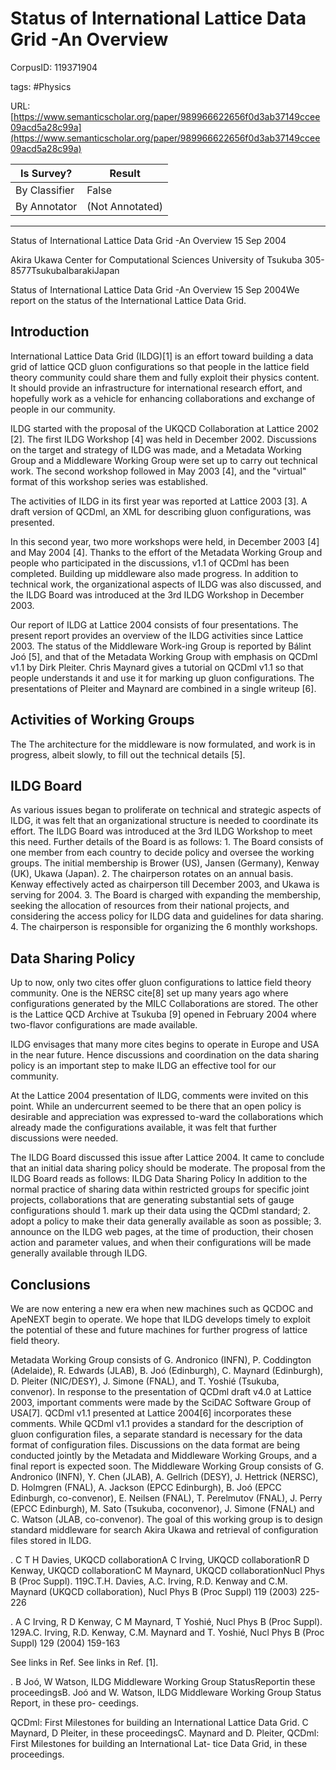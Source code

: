 # Status of International Lattice Data Grid -An Overview

CorpusID: 119371904
 
tags: #Physics

URL: [https://www.semanticscholar.org/paper/989966622656f0d3ab37149ccee09acd5a28c99a](https://www.semanticscholar.org/paper/989966622656f0d3ab37149ccee09acd5a28c99a)
 
| Is Survey?        | Result          |
| ----------------- | --------------- |
| By Classifier     | False |
| By Annotator      | (Not Annotated) |

---

Status of International Lattice Data Grid -An Overview
15 Sep 2004

Akira Ukawa 
Center for Computational Sciences
University of Tsukuba
305-8577TsukubaIbarakiJapan

Status of International Lattice Data Grid -An Overview
15 Sep 2004We report on the status of the International Lattice Data Grid.


## Introduction

International Lattice Data Grid (ILDG)[1] is an effort toward building a data grid of lattice QCD gluon configurations so that people in the lattice field theory community could share them and fully exploit their physics content. It should provide an infrastructure for international research effort, and hopefully work as a vehicle for enhancing collaborations and exchange of people in our community.

ILDG started with the proposal of the UKQCD Collaboration at Lattice 2002 [2]. The first ILDG Workshop [4] was held in December 2002. Discussions on the target and strategy of ILDG was made, and a Metadata Working Group and a Middleware Working Group were set up to carry out technical work. The second workshop followed in May 2003 [4], and the "virtual" format of this workshop series was established.

The activities of ILDG in its first year was reported at Lattice 2003 [3]. A draft version of QCDml, an XML for describing gluon configurations, was presented.

In this second year, two more workshops were held, in December 2003 [4] and May 2004 [4]. Thanks to the effort of the Metadata Working Group and people who participated in the discussions, v1.1 of QCDml has been completed. Building up middleware also made progress. In addition to technical work, the organizational aspects of ILDG was also discussed, and the ILDG Board was introduced at the 3rd ILDG Workshop in December 2003.

Our report of ILDG at Lattice 2004 consists of four presentations. The present report provides an overview of the ILDG activities since Lattice 2003. The status of the Middleware Work-ing Group is reported by Bálint Joó [5], and that of the Metadata Working Group with emphasis on QCDml v1.1 by Dirk Pleiter. Chris Maynard gives a tutorial on QCDml v1.1 so that people understands it and use it for marking up gluon configurations. The presentations of Pleiter and Maynard are combined in a single writeup [6].


## Activities of Working Groups

The The architecture for the middleware is now formulated, and work is in progress, albeit slowly, to fill out the technical details [5].


## ILDG Board

As various issues began to proliferate on technical and strategic aspects of ILDG, it was felt that an organizational structure is needed to coordinate its effort. The ILDG Board was introduced at the 3rd ILDG Workshop to meet this need. Further details of the Board is as follows: 1. The Board consists of one member from each country to decide policy and oversee the working groups. The initial membership is Brower (US), Jansen (Germany), Kenway (UK), Ukawa (Japan). 2. The chairperson rotates on an annual basis. Kenway effectively acted as chairperson till December 2003, and Ukawa is serving for 2004. 3. The Board is charged with expanding the membership, seeking the allocation of resources from their national projects, and considering the access policy for ILDG data and guidelines for data sharing. 4. The chairperson is responsible for organizing the 6 monthly workshops.


## Data Sharing Policy

Up to now, only two cites offer gluon configurations to lattice field theory community. One is the NERSC cite[8] set up many years ago where configurations generated by the MILC Collaborations are stored. The other is the Lattice QCD Archive at Tsukuba [9] opened in February 2004 where two-flavor configurations are made available.

ILDG envisages that many more cites begins to operate in Europe and USA in the near future. Hence discussions and coordination on the data sharing policy is an important step to make ILDG an effective tool for our community.

At the Lattice 2004 presentation of ILDG, comments were invited on this point. While an undercurrent seemed to be there that an open policy is desirable and appreciation was expressed to-ward the collaborations which already made the configurations available, it was felt that further discussions were needed.

The ILDG Board discussed this issue after Lattice 2004. It came to conclude that an initial data sharing policy should be moderate. The proposal from the ILDG Board reads as follows: ILDG Data Sharing Policy In addition to the normal practice of sharing data within restricted groups for specific joint projects, collaborations that are generating substantial sets of gauge configurations should 1. mark up their data using the QCDml standard; 2. adopt a policy to make their data generally available as soon as possible; 3. announce on the ILDG web pages, at the time of production, their chosen action and parameter values, and when their configurations will be made generally available through ILDG.


## Conclusions

We are now entering a new era when new machines such as QCDOC and ApeNEXT begin to operate. We hope that ILDG develops timely to exploit the potential of these and future machines for further progress of lattice field theory.


Metadata Working Group consists of G. Andronico (INFN), P. Coddington (Adelaide), R. Edwards (JLAB), B. Joó (Edinburgh), C. Maynard (Edinburgh), D. Pleiter (NIC/DESY), J. Simone (FNAL), and T. Yoshié (Tsukuba, convenor). In response to the presentation of QCDml draft v4.0 at Lattice 2003, important comments were made by the SciDAC Software Group of USA[7]. QCDml v1.1 presented at Lattice 2004[6] incorporates these comments. While QCDml v1.1 provides a standard for the description of gluon configuration files, a separate standard is necessary for the data format of configuration files. Discussions on the data format are being conducted jointly by the Metadata and Middleware Working Groups, and a final report is expected soon. The Middleware Working Group consists of G. Andronico (INFN), Y. Chen (JLAB), A. Gellrich (DESY), J. Hettrick (NERSC), D. Holmgren (FNAL), A. Jackson (EPCC Edinburgh), B. Joó (EPCC Edinburgh, co-convenor), E. Neilsen (FNAL), T. Perelmutov (FNAL), J. Perry (EPCC Edinburgh), M. Sato (Tsukuba, coconvenor), J. Simone (FNAL) and C. Watson (JLAB, co-convenor). The goal of this working group is to design standard middleware for search Akira Ukawa and retrieval of configuration files stored in ILDG.

. C T H Davies, UKQCD collaborationA C Irving, UKQCD collaborationR D Kenway, UKQCD collaborationC M Maynard, UKQCD collaborationNucl Phys B (Proc Suppl). 119C.T.H. Davies, A.C. Irving, R.D. Kenway and C.M. Maynard (UKQCD collaboration), Nucl Phys B (Proc Suppl) 119 (2003) 225-226

. A C Irving, R D Kenway, C M Maynard, T Yoshié, Nucl Phys B (Proc Suppl). 129A.C. Irving, R.D. Kenway, C.M. Maynard and T. Yoshié, Nucl Phys B (Proc Suppl) 129 (2004) 159-163

See links in Ref. See links in Ref. [1].

. B Joó, W Watson, ILDG Middleware Working Group StatusReportin these proceedingsB. Joó and W. Watson, ILDG Middleware Working Group Status Report, in these pro- ceedings.

QCDml: First Milestones for building an International Lattice Data Grid. C Maynard, D Pleiter, in these proceedingsC. Maynard and D. Pleiter, QCDml: First Milestones for building an International Lat- tice Data Grid, in these proceedings.